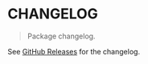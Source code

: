 # CHANGELOG

> Package changelog.

See [GitHub Releases](https://github.com/stdlib-js/math-base-special-erfcinv/releases) for the changelog.